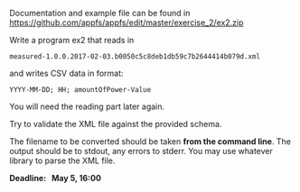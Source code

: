 Documentation and example file can be found in https://github.com/appfs/appfs/edit/master/exercise_2/ex2.zip

Write a program ex2 that reads in

	measured-1.0.0.2017-02-03.b0050c5c8deb1db59c7b2644414b079d.xml
	
and writes CSV data in format:

	YYYY-MM-DD; HH; amountOfPower-Value
	
You will need the reading part later again.

Try to validate the XML file against the provided schema.

The filename to be converted should be taken **from the command line**.
The output should be to stdout, any errors to stderr.
You may use whatever library to parse the XML file.

**Deadline:   May 5, 16:00**
